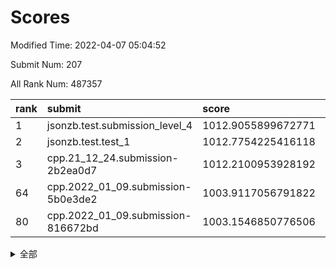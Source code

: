 # Scores

Modified Time: 2022-04-07 05:04:52

Submit Num: 207

All Rank Num: 487357

| rank |               submit               |       score        |       sigma        | pk_num |
| :--- | :--------------------------------- | :----------------- | :----------------- | :----- |
| 1    | jsonzb.test.submission_level_4     | 1012.9055899672771 | 0.7826808711962175 | 9418   |
| 2    | jsonzb.test.test_1                 | 1012.7754225416118 | 0.7984856948253164 | 9423   |
| 3    | cpp.21_12_24.submission-2b2ea0d7   | 1012.2100953928192 | 0.8238994153949778 | 9416   |
| 64   | cpp.2022_01_09.submission-5b0e3de2 | 1003.9117056791822 | 0.7199401266375349 | 9420   |
| 80   | cpp.2022_01_09.submission-816672bd | 1003.1546850776506 | 0.7088604887254054 | 9416   |


<details>
<summary>全部</summary>

| rank |                 submit                 |       score        |       sigma        | pk_num |
| :--- | :------------------------------------- | :----------------- | :----------------- | :----- |
| 1    | jsonzb.test.submission_level_4         | 1012.9055899672771 | 0.7826808711962175 | 9418   |
| 2    | jsonzb.test.test_1                     | 1012.7754225416118 | 0.7984856948253164 | 9423   |
| 3    | cpp.21_12_24.submission-2b2ea0d7       | 1012.2100953928192 | 0.8238994153949778 | 9416   |
| 4    | gobigger.level_3.submission_level_3_39 | 1011.9521781109432 | 0.7814890676331936 | 9415   |
| 5    | gobigger.level_3.submission_level_3_25 | 1011.210475543838  | 0.7832986940857517 | 9418   |
| 6    | gobigger.level_3.submission_level_3_8  | 1011.1870276739957 | 0.7721475260440077 | 9416   |
| 7    | gobigger.level_3.submission_level_3_44 | 1010.794461358106  | 0.774411190723821  | 9423   |
| 8    | gobigger.level_3.submission_level_3_24 | 1010.7651551579798 | 0.7493671652105747 | 9416   |
| 9    | gobigger.level_3.submission_level_3_42 | 1010.7079879824889 | 0.7499280372688035 | 9418   |
| 10   | gobigger.level_3.submission_level_3_9  | 1010.6554459515592 | 0.7674320281606567 | 9415   |
| 11   | gobigger.level_3.submission_level_3_37 | 1010.6495745726501 | 0.7664294525665152 | 9419   |
| 12   | gobigger.level_3.submission_level_3_12 | 1010.6253518247025 | 0.7768820441270462 | 9419   |
| 13   | gobigger.level_3.submission_level_3_15 | 1010.618091354038  | 0.767280079289418  | 9420   |
| 14   | gobigger.level_3.submission_level_3_23 | 1010.5672599290156 | 0.7717544033027912 | 9420   |
| 15   | gobigger.level_3.submission_level_3_32 | 1010.4728250132457 | 0.7670904587084395 | 9415   |
| 16   | gobigger.level_3.submission_level_3_17 | 1010.4436017716148 | 0.7529891422330334 | 9417   |
| 17   | gobigger.level_3.submission_level_3_4  | 1010.4359562185023 | 0.7362127705677294 | 9414   |
| 18   | gobigger.level_3.submission_level_3_33 | 1010.3641180144654 | 0.7555674404254693 | 9413   |
| 19   | gobigger.level_3.submission_level_3_22 | 1010.3005576013131 | 0.7356152265798496 | 9416   |
| 20   | gobigger.level_3.submission_level_3_47 | 1010.2791807012643 | 0.7784880663971412 | 9415   |
| 21   | gobigger.level_3.submission_level_3_38 | 1010.2776649056991 | 0.7650602858403381 | 9410   |
| 22   | gobigger.level_3.submission_level_3_18 | 1010.2542588078784 | 0.7425418679627461 | 9417   |
| 23   | gobigger.level_3.submission_level_3_43 | 1010.246607140522  | 0.7888425563644167 | 9420   |
| 24   | gobigger.level_3.submission_level_3_48 | 1010.2187350896038 | 0.76807334839496   | 9425   |
| 25   | gobigger.level_3.submission_level_3_40 | 1010.1669102676432 | 0.7589084430108886 | 9417   |
| 26   | gobigger.level_3.submission_level_3_36 | 1010.1282149263409 | 0.7510915398919502 | 9421   |
| 27   | gobigger.level_3.submission_level_3_30 | 1009.9550770193149 | 0.7463683659015977 | 9424   |
| 28   | gobigger.level_3.submission_level_3_7  | 1009.9342201134557 | 0.7605334022489739 | 9419   |
| 29   | gobigger.level_3.submission_level_3_19 | 1009.8651005456    | 0.761781440454244  | 9414   |
| 30   | gobigger.level_3.submission_level_3_3  | 1009.7535677913758 | 0.736922120017075  | 9416   |
| 31   | gobigger.level_3.submission_level_3_5  | 1009.7223663210502 | 0.7629241439673698 | 9422   |
| 32   | gobigger.level_3.submission_level_3_1  | 1009.720634787714  | 0.7534832978550167 | 9423   |
| 33   | gobigger.level_3.submission_level_3_46 | 1009.7199643086642 | 0.7363656409693067 | 9416   |
| 34   | gobigger.level_3.submission_level_3_6  | 1009.6089308997832 | 0.7578955880010194 | 9415   |
| 35   | gobigger.level_3.submission_level_3_49 | 1009.601675165682  | 0.7538767917319088 | 9416   |
| 36   | gobigger.level_3.submission_level_3_28 | 1009.5686947685799 | 0.7383888163515693 | 9417   |
| 37   | gobigger.level_3.submission_level_3_34 | 1009.5219593767944 | 0.746378074175548  | 9414   |
| 38   | gobigger.level_3.submission_level_3_0  | 1009.474813209576  | 0.7442616050939567 | 9413   |
| 39   | gobigger.level_3.submission_level_3_35 | 1009.4477923492813 | 0.7503770919861068 | 9416   |
| 40   | gobigger.level_3.submission_level_3_21 | 1009.4111406684517 | 0.7670669225421259 | 9416   |
| 41   | gobigger.level_3.submission_level_3_41 | 1009.3142985861149 | 0.7330761988522171 | 9416   |
| 42   | gobigger.level_3.submission_level_3_29 | 1009.3108027539147 | 0.755969079154336  | 9422   |
| 43   | gobigger.level_3.submission_level_3_2  | 1009.3073148287903 | 0.7294298823490891 | 9418   |
| 44   | gobigger.level_3.submission_level_3_14 | 1009.2903404280838 | 0.7550136931639698 | 9418   |
| 45   | gobigger.level_3.submission_level_3_13 | 1009.2201398423704 | 0.7403916291750089 | 9418   |
| 46   | gobigger.level_3.submission_level_3_31 | 1009.2125972439554 | 0.7500409047530775 | 9422   |
| 47   | gobigger.level_3.submission_level_3_16 | 1009.1964365451346 | 0.748818471050735  | 9420   |
| 48   | gobigger.level_3.submission_level_3_26 | 1009.101025532233  | 0.7587412143608712 | 9421   |
| 49   | gobigger.level_3.submission_level_3_27 | 1008.9778925048452 | 0.740740376074696  | 9418   |
| 50   | gobigger.level_3.submission_level_3_10 | 1008.9310811362596 | 0.7470830401979379 | 9422   |
| 51   | gobigger.level_3.submission_level_3_45 | 1008.840331494364  | 0.7645846438826777 | 9421   |
| 52   | gobigger.level_3.submission_level_3_11 | 1008.8224410245143 | 0.7631096243319345 | 9418   |
| 53   | gobigger.level_3.submission_level_3_20 | 1008.0960488332271 | 0.7494104809035881 | 9417   |
| 54   | gobigger.level_1.submission_level_1_45 | 1005.6618720036471 | 0.7201798212023581 | 9418   |
| 55   | gobigger.level_1.submission_level_1_43 | 1004.9209803784821 | 0.7092014406231971 | 9423   |
| 56   | gobigger.level_1.submission_level_1_23 | 1004.6932040121778 | 0.711989946939777  | 9420   |
| 57   | gobigger.level_1.submission_level_1_19 | 1004.6670322856492 | 0.7138540612029648 | 9422   |
| 58   | gobigger.level_1.submission_level_1_49 | 1004.6068809361611 | 0.7176833556689654 | 9416   |
| 59   | gobigger.level_1.submission_level_1_29 | 1004.3620316202783 | 0.7125653226282643 | 9417   |
| 60   | gobigger.level_1.submission_level_1_35 | 1004.1966484129587 | 0.7318792397559402 | 9414   |
| 61   | gobigger.level_1.submission_level_1_25 | 1004.0680143308361 | 0.7174377406105983 | 9418   |
| 62   | gobigger.level_1.submission_level_1_17 | 1004.0236971566302 | 0.7167663300635345 | 9418   |
| 63   | gobigger.level_1.submission_level_1_7  | 1003.9525038547438 | 0.7162396581388956 | 9421   |
| 64   | cpp.2022_01_09.submission-5b0e3de2     | 1003.9117056791822 | 0.7199401266375349 | 9420   |
| 65   | gobigger.level_1.submission_level_1_37 | 1003.909491137531  | 0.7159013719953862 | 9413   |
| 66   | gobigger.level_1.submission_level_1_40 | 1003.6911426205871 | 0.7117458019708147 | 9418   |
| 67   | gobigger.level_1.submission_level_1_44 | 1003.6747843835536 | 0.7090526661357794 | 9418   |
| 68   | gobigger.level_1.submission_level_1_11 | 1003.6564104141522 | 0.711385541992963  | 9415   |
| 69   | gobigger.level_1.submission_level_1_30 | 1003.6221285731312 | 0.731695322779902  | 9414   |
| 70   | gobigger.level_1.submission_level_1_4  | 1003.5559824525462 | 0.7204697137155283 | 9420   |
| 71   | gobigger.level_1.submission_level_1_47 | 1003.5527578347256 | 0.709609912424698  | 9414   |
| 72   | gobigger.level_1.submission_level_1_41 | 1003.5466998597235 | 0.7289594279096121 | 9417   |
| 73   | gobigger.level_1.submission_level_1_16 | 1003.5111985069294 | 0.7077235498052988 | 9416   |
| 74   | gobigger.level_1.submission_level_1_36 | 1003.4770329017377 | 0.7244054871614077 | 9423   |
| 75   | gobigger.level_1.submission_level_1_12 | 1003.4677172265646 | 0.7134614268516423 | 9417   |
| 76   | gobigger.level_1.submission_level_1_42 | 1003.4076760109343 | 0.7182712173096194 | 9422   |
| 77   | gobigger.level_1.submission_level_1_38 | 1003.2873130888173 | 0.723666320931468  | 9422   |
| 78   | gobigger.level_1.submission_level_1_22 | 1003.2088583471989 | 0.715919619369626  | 9416   |
| 79   | gobigger.level_1.submission_level_1_1  | 1003.1590965373769 | 0.7189589889489011 | 9412   |
| 80   | cpp.2022_01_09.submission-816672bd     | 1003.1546850776506 | 0.7088604887254054 | 9416   |
| 81   | gobigger.level_1.submission_level_1_24 | 1003.1343592621422 | 0.7103634278973584 | 9421   |
| 82   | gobigger.level_1.submission_level_1_10 | 1003.1091299382356 | 0.7236760425190873 | 9419   |
| 83   | gobigger.level_1.submission_level_1_14 | 1003.0739085625014 | 0.7223174870810429 | 9412   |
| 84   | gobigger.level_1.submission_level_1_3  | 1003.0230432963239 | 0.7231474060035469 | 9421   |
| 85   | gobigger.level_1.submission_level_1_15 | 1003.009984253088  | 0.7033373931921119 | 9411   |
| 86   | gobigger.level_1.submission_level_1_21 | 1002.995465171866  | 0.7076451809921878 | 9418   |
| 87   | gobigger.level_1.submission_level_1_48 | 1002.9945441455486 | 0.7147479276526294 | 9418   |
| 88   | gobigger.level_1.submission_level_1_28 | 1002.9725100883476 | 0.7283743321514448 | 9421   |
| 89   | gobigger.level_1.submission_level_1_33 | 1002.9539367526812 | 0.7113502086433303 | 9419   |
| 90   | gobigger.level_1.submission_level_1_32 | 1002.9317727553442 | 0.7075928812837312 | 9422   |
| 91   | gobigger.level_1.submission_level_1_31 | 1002.8666373761031 | 0.7110773256047535 | 9418   |
| 92   | gobigger.level_1.submission_level_1_39 | 1002.7555549903989 | 0.7078398547304797 | 9416   |
| 93   | gobigger.level_1.submission_level_1_46 | 1002.739911716984  | 0.7143696289141802 | 9416   |
| 94   | gobigger.level_1.submission_level_1_0  | 1002.7396556422287 | 0.7209956309363477 | 9416   |
| 95   | gobigger.level_1.submission_level_1_26 | 1002.7369139044024 | 0.7321114512343242 | 9416   |
| 96   | gobigger.level_1.submission_level_1_27 | 1002.6752881442906 | 0.7180284228385091 | 9412   |
| 97   | gobigger.level_1.submission_level_1_13 | 1002.6549317656525 | 0.7063696822930259 | 9412   |
| 98   | gobigger.level_1.submission_level_1_18 | 1002.6059510227418 | 0.7248000405228521 | 9420   |
| 99   | gobigger.level_1.submission_level_1_2  | 1002.5841145989251 | 0.7114986270874333 | 9421   |
| 100  | gobigger.level_1.submission_level_1_9  | 1002.5316622630246 | 0.7053440097204132 | 9418   |
| 101  | gobigger.level_1.submission_level_1_5  | 1002.4714353389138 | 0.7145677284001364 | 9421   |
| 102  | gobigger.level_1.submission_level_1_20 | 1002.4108697225498 | 0.7037744002450937 | 9418   |
| 103  | gobigger.level_1.submission_level_1_6  | 1002.2676986240843 | 0.7126520434448338 | 9414   |
| 104  | gobigger.level_1.submission_level_1_34 | 1002.1962255688161 | 0.7229883462205567 | 9420   |
| 105  | gobigger.level_1.submission_level_1_8  | 1001.7449526379522 | 0.7142374563540029 | 9417   |
| 106  | gobigger.random.submission_random_7    | 997.3310428014731  | 0.7144518382000444 | 9416   |
| 107  | gobigger.random.submission_random_48   | 997.180179375293   | 0.7138565818132725 | 9414   |
| 108  | gobigger.random.submission_random_3    | 997.0885765426116  | 0.704265708856296  | 9420   |
| 109  | gobigger.random.submission_random_42   | 997.0138916957849  | 0.7074104553418245 | 9418   |
| 110  | gobigger.random.submission_random_19   | 996.9689947856851  | 0.7098397512188983 | 9418   |
| 111  | gobigger.random.submission_random_11   | 996.9077510813446  | 0.7102860813367978 | 9410   |
| 112  | gobigger.random.submission_random_14   | 996.7983933715611  | 0.7235791838898357 | 9413   |
| 113  | gobigger.random.submission_random_43   | 996.7981058129938  | 0.6944299996420358 | 9418   |
| 114  | gobigger.random.submission_random_18   | 996.7932004189577  | 0.7120719400715714 | 9422   |
| 115  | gobigger.random.submission_random_21   | 996.7687465856109  | 0.7044289669306627 | 9420   |
| 116  | gobigger.random.submission_random_45   | 996.6070071488874  | 0.6941543468887623 | 9419   |
| 117  | gobigger.random.submission_random_2    | 996.6023610145234  | 0.7080922285617347 | 9422   |
| 118  | gobigger.random.submission_random_34   | 996.5671664865704  | 0.7086902359800789 | 9420   |
| 119  | gobigger.random.submission_random_40   | 996.5586056815919  | 0.7007823269819028 | 9423   |
| 120  | gobigger.random.submission_random_1    | 996.5301397134175  | 0.701110177077107  | 9417   |
| 121  | gobigger.random.submission_random_8    | 996.5186157541099  | 0.7007551516135224 | 9414   |
| 122  | gobigger.random.submission_random_29   | 996.4718862449711  | 0.7027089825591651 | 9415   |
| 123  | gobigger.random.submission_random_33   | 996.4453406230575  | 0.7140514763540156 | 9420   |
| 124  | gobigger.random.submission_random_30   | 996.4297482142299  | 0.7087927846628922 | 9419   |
| 125  | gobigger.random.submission_random_49   | 996.3641077727796  | 0.7173992172663589 | 9418   |
| 126  | gobigger.random.submission_random_9    | 996.3595037017695  | 0.7110755642066637 | 9421   |
| 127  | gobigger.random.submission_random_6    | 996.3176165787494  | 0.6955907441675182 | 9412   |
| 128  | gobigger.random.submission_random_0    | 996.279524778581   | 0.7058103764151598 | 9414   |
| 129  | gobigger.random.submission_random_25   | 996.2584915164673  | 0.7117517436505588 | 9417   |
| 130  | gobigger.random.submission_random_4    | 996.2528238313631  | 0.7000592567885602 | 9417   |
| 131  | gobigger.random.submission_random_28   | 996.2331495777129  | 0.7184683245282443 | 9423   |
| 132  | gobigger.random.submission_random_12   | 996.2261488923175  | 0.7076074323377076 | 9416   |
| 133  | gobigger.random.submission_random_17   | 996.1976535375935  | 0.7167378012642671 | 9416   |
| 134  | gobigger.random.submission_random_35   | 996.1364170252108  | 0.7184750080595947 | 9420   |
| 135  | gobigger.random.submission_random_10   | 996.1025683940193  | 0.7168652594305169 | 9415   |
| 136  | gobigger.random.submission_random_39   | 995.9382401510408  | 0.7086906437669814 | 9414   |
| 137  | gobigger.random.submission_random_15   | 995.8010627887453  | 0.7204389591016885 | 9415   |
| 138  | gobigger.random.submission_random_24   | 995.7800346020374  | 0.7084915814070863 | 9420   |
| 139  | gobigger.random.submission_random_16   | 995.7734005354212  | 0.7175153019511676 | 9417   |
| 140  | gobigger.random.submission_random_26   | 995.6698875512973  | 0.716132195496249  | 9416   |
| 141  | gobigger.random.submission_random_36   | 995.6258284506076  | 0.7160438742183062 | 9420   |
| 142  | gobigger.random.submission_random_44   | 995.6024506448863  | 0.7097300396782644 | 9415   |
| 143  | gobigger.random.submission_random_27   | 995.5922364949384  | 0.7053209333399256 | 9418   |
| 144  | gobigger.random.submission_random_20   | 995.4798385154072  | 0.7097238295249124 | 9420   |
| 145  | gobigger.random.submission_random_22   | 995.4638354225501  | 0.7245437348594197 | 9418   |
| 146  | gobigger.random.submission_random_32   | 995.3801757804277  | 0.715583108353963  | 9415   |
| 147  | gobigger.random.submission_random_31   | 995.3344028167188  | 0.7197161925310671 | 9415   |
| 148  | gobigger.random.submission_random_37   | 995.3205511354769  | 0.7093054865480404 | 9421   |
| 149  | gobigger.random.submission_random_23   | 995.3025482404487  | 0.7257140154012489 | 9414   |
| 150  | gobigger.random.submission_random_5    | 995.2378422484608  | 0.7328582063961414 | 9422   |
| 151  | gobigger.random.submission_random_38   | 995.079727165823   | 0.7166094835249486 | 9422   |
| 152  | gobigger.random.submission_random_41   | 994.9787825982505  | 0.7092634771559552 | 9418   |
| 153  | gobigger.random.submission_random_13   | 994.6938801466813  | 0.7241942941059792 | 9415   |
| 154  | gobigger.random.submission_random_47   | 994.6657526069342  | 0.7142967646460087 | 9415   |
| 155  | gobigger.random.submission_random_46   | 994.6364225624679  | 0.7018829449106817 | 9417   |
| 156  | gobigger.level_2.submission_level_2_11 | 994.599979666153   | 0.7345190031226665 | 9415   |
| 157  | gobigger.level_2.submission_level_2_22 | 994.135166749873   | 0.7484053935112546 | 9419   |
| 158  | gobigger.level_2.submission_level_2_5  | 993.9307794243169  | 0.7436377391886225 | 9419   |
| 159  | gobigger.level_2.submission_level_2_45 | 993.7838049024028  | 0.7246187375465606 | 9419   |
| 160  | gobigger.level_2.submission_level_2_1  | 993.4975648005669  | 0.7250635281998654 | 9419   |
| 161  | gobigger.level_2.submission_level_2_25 | 993.4469191450166  | 0.7373565727870041 | 9409   |
| 162  | gobigger.level_2.submission_level_2_44 | 993.3058820872623  | 0.739746762474328  | 9413   |
| 163  | gobigger.level_2.submission_level_2_4  | 993.2975791458964  | 0.730893683180734  | 9415   |
| 164  | gobigger.level_2.submission_level_2_49 | 993.1796459537328  | 0.7499120094197677 | 9414   |
| 165  | gobigger.level_2.submission_level_2_35 | 993.0049983788357  | 0.7366803843237527 | 9414   |
| 166  | gobigger.level_2.submission_level_2_31 | 992.9550037752416  | 0.7353176694314832 | 9418   |
| 167  | gobigger.level_2.submission_level_2_24 | 992.8340963352847  | 0.7301049615045563 | 9417   |
| 168  | gobigger.level_2.submission_level_2_2  | 992.7932257564502  | 0.7580150979379456 | 9415   |
| 169  | gobigger.level_2.submission_level_2_34 | 992.7615602334561  | 0.7389624857084508 | 9417   |
| 170  | gobigger.level_2.submission_level_2_41 | 992.7462396304577  | 0.7367763231426843 | 9416   |
| 171  | gobigger.level_2.submission_level_2_39 | 992.7085830124493  | 0.7376395079864091 | 9415   |
| 172  | gobigger.level_2.submission_level_2_12 | 992.5703652680735  | 0.7424620009813422 | 9418   |
| 173  | gobigger.level_2.submission_level_2_40 | 992.4621932114142  | 0.7457980901751015 | 9415   |
| 174  | gobigger.level_2.submission_level_2_47 | 992.4204486373008  | 0.7611990193421848 | 9415   |
| 175  | gobigger.level_2.submission_level_2_42 | 992.4139979957504  | 0.7480646247124167 | 9423   |
| 176  | gobigger.level_2.submission_level_2_46 | 992.2506133983828  | 0.7417260794161193 | 9418   |
| 177  | gobigger.level_2.submission_level_2_28 | 992.2305648822168  | 0.7407404669041717 | 9419   |
| 178  | gobigger.level_2.submission_level_2_38 | 992.2149535401663  | 0.763897701358139  | 9418   |
| 179  | gobigger.level_2.submission_level_2_3  | 992.1905273966398  | 0.7485769585846739 | 9417   |
| 180  | gobigger.level_2.submission_level_2_26 | 992.1870869348805  | 0.7390866223303305 | 9418   |
| 181  | gobigger.level_2.submission_level_2_43 | 992.1673777177762  | 0.7403045138487082 | 9418   |
| 182  | gobigger.level_2.submission_level_2_15 | 992.1495387904076  | 0.746876441776582  | 9421   |
| 183  | gobigger.level_2.submission_level_2_36 | 992.0875869762305  | 0.7317601216165127 | 9418   |
| 184  | gobigger.level_2.submission_level_2_18 | 991.940908876173   | 0.7489802761737137 | 9415   |
| 185  | gobigger.level_2.submission_level_2_0  | 991.9272917013517  | 0.7492528216156528 | 9415   |
| 186  | gobigger.level_2.submission_level_2_21 | 991.8952596318236  | 0.7455484960145319 | 9418   |
| 187  | gobigger.level_2.submission_level_2_30 | 991.838560732321   | 0.7633355741963287 | 9416   |
| 188  | gobigger.level_2.submission_level_2_9  | 991.8020540298104  | 0.7433647836790681 | 9420   |
| 189  | gobigger.level_2.submission_level_2_17 | 991.6741276398935  | 0.7781634994582669 | 9419   |
| 190  | gobigger.level_2.submission_level_2_27 | 991.6442700727948  | 0.751713968057228  | 9417   |
| 191  | gobigger.level_2.submission_level_2_6  | 991.6270228443329  | 0.747676461080356  | 9412   |
| 192  | gobigger.level_2.submission_level_2_33 | 991.550200457383   | 0.748177862903672  | 9417   |
| 193  | gobigger.level_2.submission_level_2_29 | 991.4884059017419  | 0.7869243732425877 | 9417   |
| 194  | gobigger.level_2.submission_level_2_13 | 991.4347792456402  | 0.7627765878304071 | 9417   |
| 195  | gobigger.level_2.submission_level_2_8  | 991.3714100701333  | 0.7693297495353572 | 9420   |
| 196  | gobigger.level_2.submission_level_2_14 | 991.1628464324647  | 0.7599758485832678 | 9419   |
| 197  | gobigger.level_2.submission_level_2_32 | 991.0935960938488  | 0.7643998845791115 | 9416   |
| 198  | gobigger.level_2.submission_level_2_23 | 991.0730434529236  | 0.770902748238819  | 9418   |
| 199  | gobigger.level_2.submission_level_2_7  | 991.0189741046023  | 0.7623183737031298 | 9418   |
| 200  | gobigger.level_2.submission_level_2_10 | 991.0082364961102  | 0.7487632391233051 | 9417   |
| 201  | gobigger.level_2.submission_level_2_16 | 990.9565812114823  | 0.7497005069686196 | 9417   |
| 202  | gobigger.level_2.submission_level_2_20 | 990.7974168462421  | 0.752476250572893  | 9422   |
| 203  | gobigger.level_2.submission_level_2_48 | 990.7830981297687  | 0.7568549066918902 | 9420   |
| 204  | gobigger.level_2.submission_level_2_37 | 990.7027244038362  | 0.7607591027629117 | 9416   |
| 205  | gobigger.level_2.submission_level_2_19 | 990.1956693714333  | 0.7611113615311632 | 9412   |
| 206  | gobigger.none.submission_none_0        | 977.2739801238616  | 1.260367963254536  | 9422   |
| 207  | gobigger.none.submission_none_1        | 976.2643218003515  | 1.5056287617807431 | 9420   |

</details>
